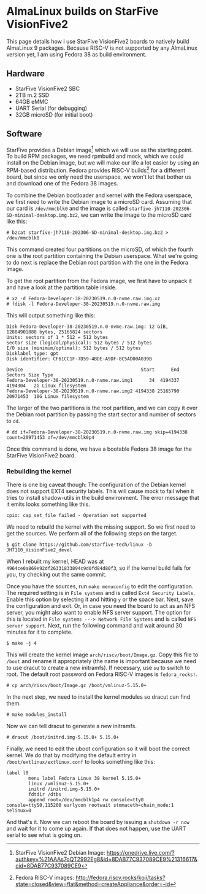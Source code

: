 # AlmaLinux builds on StarFive VisionFive2

This page details how I use StarFive VisionFive2 boards to natively
build AlmaLinux 9 packages. Because RISC-V is not supported by any
AlmaLinux version yet, I am using Fedora 38 as build environment.

## Hardware

* StarFive VisionFive2 SBC
* 2TB m.2 SSD
* 64GB eMMC
* UART Serial (for debugging)
* 32GB microSD (for initial boot)


## Software

StarFive provides a Debian image[^1] which we will use as the starting
point. To build RPM packages, we need rpmbuild and mock, which we could
install on the Debian image, but we will make our life a lot easier by
using an RPM-based distribution. Fedora provides RISC-V builds[^2] for
a different board, but since we only need the userspace, we won't let
that bother us and download one of the Fedora 38 images.


To combine the Debian bootloader and kernel with the Fedora userspace,
we first need to write the Debian image to a microSD card. Assuming that
our card is `/dev/mmcblk0` and the image is called
`starfive-jh7110-202306-SD-minimal-desktop.img.bz2`, we can write the
image to the microSD card like this:

    # bzcat starfive-jh7110-202306-SD-minimal-desktop.img.bz2 > /dev/mmcblk0

This command created four partitions on the microSD, of which the fourth
one is the root partition containing the Debian userspace. What we're
going to do next is replace the Debian root partition with the one in the
Fedora image.


To get the root partition from the Fedora image, we first have to unpack
it and have a look at the partition table inside.

    # xz -d Fedora-Developer-38-20230519.n.0-nvme.raw.img.xz
    # fdisk -l Fedora-Developer-38-20230519.n.0-nvme.raw.img

This will output something like this:

```
Disk Fedora-Developer-38-20230519.n.0-nvme.raw.img: 12 GiB, 12884901888 bytes, 25165824 sectors
Units: sectors of 1 * 512 = 512 bytes
Sector size (logical/physical): 512 bytes / 512 bytes
I/O size (minimum/optimal): 512 bytes / 512 bytes
Disklabel type: gpt
Disk identifier: CF61CC1F-7D59-4BDE-A9DF-8C5AD00A039B

Device                                           Start      End  Sectors Size Type
Fedora-Developer-38-20230519.n.0-nvme.raw.img1      34  4194337  4194304   2G Linux filesystem
Fedora-Developer-38-20230519.n.0-nvme.raw.img2 4194338 25165790 20971453  10G Linux filesystem
```

The larger of the two partitions is the root partition, and we can copy it
over the Debian root partition by passing the start sector and number of
sectors to `dd`.

    # dd if=Fedora-Developer-38-20230519.n.0-nvme.raw.img skip=4194338 count=20971453 of=/dev/mmcblk0p4

Once this command is done, we have a bootable Fedora 38 image for the
StarFive VisionFive2 board.


### Rebuilding the kernel

There is one big caveat though: The configuration of the Debian kernel does
not support EXT4 security labels. This will cause mock to fail when it tries
to install shadow-utils in the build environment. The error message that it
emits looks something like this.

    cpio: cap_set_file failed - Operation not supported

We need to rebuild the kernel with the missing support. So we first need
to get the sources. We perform all of the following steps on the target.

    $ git clone https://github.com/starfive-tech/linux -b JH7110_VisionFive2_devel

When I rebuilt my kernel, HEAD was at `4964ce0a869e92df26331833894c9d0fd84d80f3`,
so if the kernel build fails for you, try checking out the same commit.

Once you have the sources, run `make menuconfig` to edit the configuration. The
required setting is in `File systems` and is called `Ext4 Security Labels`.
Enable this option by selecting it and hitting `y` or the space bar. Next, save
the configuration and exit. Or, in case you need the board to act as an NFS
server, you might also want to enable NFS server support. The option for this is
located in `File systems ---> Network File Systems` and is called
`NFS server support`.
Next, run the following command and wait around 30 minutes for it to complete.

    $ make -j 4

This will create the kernel image `arch/riscv/boot/Image.gz`. Copy this file to
`/boot` and rename it appropriately (the name is important because we need to use
dracut to create a new initramfs). If necessary, use `su` to switch to root. The
default root password on Fedora RISC-V images is `fedora_rocks!`.

    # cp arch/riscv/boot/Image.gz /boot/vmlinuz-5.15.0+

In the next step, we need to install the kernel modules so dracut can find them.

    # make modules_install

Now we can tell dracut to generate a new initramfs.

    # dracut /boot/initrd.img-5.15.0+ 5.15.0+

Finally, we need to edit the uboot configuration so it will boot the correct
kernel. We do that by modifying the default entry in
`/boot/extlinux/extlinux.conf` to looks something like this:

```
label l0
        menu label Fedora Linux 38 kernel 5.15.0+
        linux /vmlinuz-5.15.0+
        initrd /initrd.img-5.15.0+
        fdtdir /dtbs
        append root=/dev/mmcblk1p4 rw console=tty0 console=ttyS0,115200 earlycon rootwait stmmaceth=chain_mode:1 selinux=0
```

And that's it. Now we can reboot the board by issuing a `shutdown -r now` and
wait for it to come up again. If that does not happen, use the UART serial to
see what is going on.


[^1]: StarFive VisionFive2 Debian Image: https://onedrive.live.com/?authkey=%21AAAs7oQT2992Eg8&id=8DAB77C937089CE9%21316617&cid=8DAB77C937089CE9
[^2]: Fedora RISC-V images: http://fedora.riscv.rocks/koji/tasks?state=closed&view=flat&method=createAppliance&order=-id

